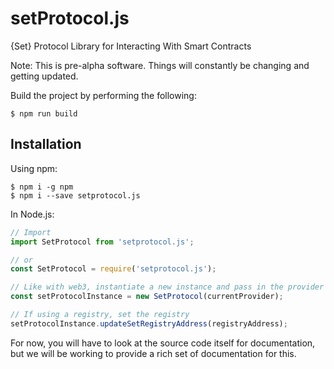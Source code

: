 # setProtocol.js
{Set} Protocol Library for Interacting With Smart Contracts

Note: This is pre-alpha software. Things will constantly be changing and getting updated.

Build the project by performing the following:
```shell
$ npm run build
```

## Installation
Using npm:
```shell
$ npm i -g npm
$ npm i --save setprotocol.js
```

In Node.js:
```js
// Import
import SetProtocol from 'setprotocol.js';

// or 
const SetProtocol = require('setprotocol.js');

// Like with web3, instantiate a new instance and pass in the provider
const setProtocolInstance = new SetProtocol(currentProvider);

// If using a registry, set the registry
setProtocolInstance.updateSetRegistryAddress(registryAddress);
```

For now, you will have to look at the source code itself for documentation, but we will be working to provide a rich set of documentation for this.